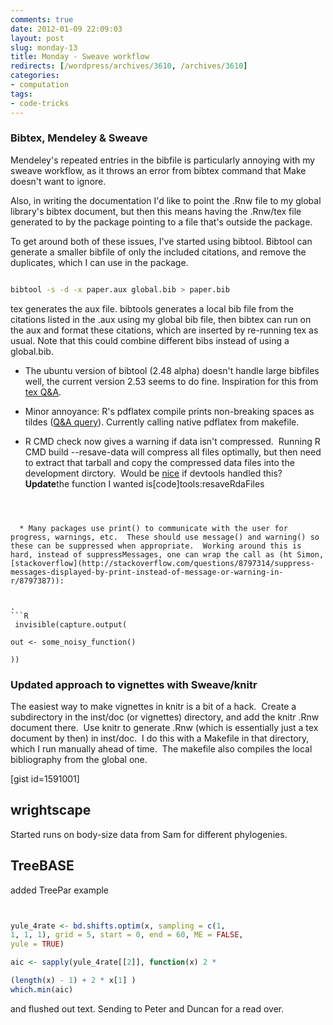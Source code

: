```yaml
---
comments: true
date: 2012-01-09 22:09:03
layout: post
slug: monday-13
title: Monday - Sweave workflow
redirects: [/wordpress/archives/3610, /archives/3610]
categories:
- computation
tags:
- code-tricks
---
```


### Bibtex, Mendeley & Sweave


Mendeley's repeated entries in the bibfile is particularly annoying with my sweave workflow, as it throws an error from bibtex command that Make doesn't want to ignore.

Also, in writing the documentation I'd like to point the .Rnw file to my global library's bibtex document, but then this means having the .Rnw/tex file generated to by the package pointing to a file that's outside the package.

To get around both of these issues, I've started using bibtool. Bibtool can generate a smaller bibfile of only the included citations, and remove the duplicates, which I can use in the package.


```bash

bibtool -s -d -x paper.aux global.bib > paper.bib

```


tex generates the aux file. bibtools generates a local bib file from the citations listed in the .aux using my global bib file, then bibtex can run on the aux and format these citations, which are inserted by re-running tex as usual. Note that this could combine different bibs instead of using a global.bib.



	
  * The ubuntu version of bibtool (2.48 alpha) doesn't handle large bibfiles well, the current version 2.53 seems to do fine. Inspiration for this from [tex Q&A](http://tex.stackexchange.com/questions/1380/how-to-avoid-bibtex-error-message-repeated-entry-for-an-entry-appearing-in-sev).



	
  * Minor annoyance: R's pdflatex compile prints non-breaking spaces as tildes ([Q&A query](http://tex.stackexchange.com/questions/40569/avoid-non-breaking-space-characters-printing-as-tildes-when-using-texi2dvi-in-r)). Currently calling native pdflatex from makefile.

	
  * R CMD check now gives a warning if data isn't compressed.  Running R CMD build --resave-data will compress all files optimally, but then need to extract that tarball and copy the compressed data files into the development dirctory.  Would be [nice](https://github.com/hadley/devtools/issues/40) if devtools handled this?  **Update**the function I wanted is[code]tools:resaveRdaFiles
```


	
  * Many packages use print() to communicate with the user for progress, warnings, etc.  These should use message() and warning() so these can be suppressed when appropriate.  Working around this is hard, instead of suppressMessages, one can wrap the call as (ht Simon, [stackoverflow](http://stackoverflow.com/questions/8797314/suppress-messages-displayed-by-print-instead-of-message-or-warning-in-r/8797387)):


.
```R
 invisible(capture.output(

out <- some_noisy_function()

))
```



### Updated approach to vignettes with Sweave/knitr


The easiest way to make vignettes in knitr is a bit of a hack.  Create a subdirectory in the inst/doc (or vignettes) directory, and add the knitr .Rnw document there.  Use knitr to generate .Rnw (which is essentially just a tex document by then) in inst/doc.  I do this with a Makefile in that directory, which I run manually ahead of time.  The makefile also compiles the local bibliography from the global one.

[gist id=1591001]


## wrightscape


Started runs on body-size data from Sam for different phylogenies.


## TreeBASE


added TreePar example


```R


yule_4rate <- bd.shifts.optim(x, sampling = c(1,
1, 1, 1), grid = 5, start = 0, end = 60, ME = FALSE,
yule = TRUE)

aic <- sapply(yule_4rate[[2]], function(x) 2 *

(length(x) - 1) + 2 * x[1] )
which.min(aic)


```


and flushed out text. Sending to Peter and Duncan for a read over.
